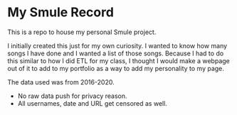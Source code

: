 # My Smule Record
This is a repo to house my personal Smule project.

I  initially created this just for my own curiosity. I wanted to know how many songs I have done and I wanted a list of those songs. Because I had to do this similar to how I did ETL for my class, I thought I would make a webpage out of it to add to my portfolio as a way to add my personality to my page.

The data used was from 2016-2020.
- No raw data push for privacy reason.
- All usernames, date and URL get censored as well.